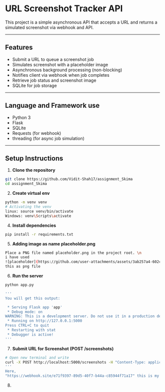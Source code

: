 # URL Screenshot Tracker API

This project is a simple asynchronous API that accepts a URL and returns a simulated screenshot via webhook and API.

---

## Features

- Submit a URL to queue a screenshot job
- Simulates screenshot with a placeholder image
- Asynchronous background processing (non-blocking)
- Notifies client via webhook when job completes
- Retrieve job status and screenshot image
- SQLite for job storage

---

## Language and Framework use

- Python 3
- Flask
- SQLite
- Requests (for webhook)
- threading (for async job simulation)

---

## Setup Instructions

1. **Clone the repository**
```bash
git clone https://github.com/Vidit-Shah17/assignment_Skima
cd assignment_Skima
```

2. **Create virtual env**
```bash
python -m venv venv
# Activating the venv
linux: source venv/bin/activate   
Windows: venv\Scripts\activate
```

4. **Install dependencies**
```bash
pip install -r requirements.txt
```

5. **Adding image as name placeholder.png**
```bash
Place a PNG file named placeholder.png in the project root. \n
i have used
![placeholder](https://github.com/user-attachments/assets/3ab257a4-602c-4f06-a864-7f1eac285634)
this as png file
```

6. **Run the server**
```bash
python app.py

'''
You will get this output:

 * Serving Flask app 'app'
 * Debug mode: on
WARNING: This is a development server. Do not use it in a production deployment. Use a production WSGI server instead.
 * Running on http://127.0.0.1:5000
Press CTRL+C to quit
 * Restarting with stat
 * Debugger is active!
'''
```

7. **Submit URL for Screenshot (POST /screenshots)**
```bash
# Open new terminal and write
curl -X POST http://localhost:5000/screenshots -H "Content-Type: application/json" -d "{\"url\":\"https://example.com\",\"webhook_url\":\"https://webhook.site/e71f9397-89d5-40f7-b44a-c85944f71a17\"}"
'''
Here,
"https://webhook.site/e71f9397-89d5-40f7-b44a-c85944f71a17" this is my workbook id link you can replace with yours.
```

8. 

